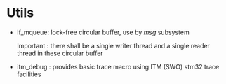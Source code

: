 #  Utils


- lf_mqueue: lock-free circular buffer, use by *msg* subsystem

  Important : there shall be a single writer thread  and a single reader thread in these circular buffer
  
- itm_debug : provides basic trace macro using ITM (SWO) stm32 trace facilities

